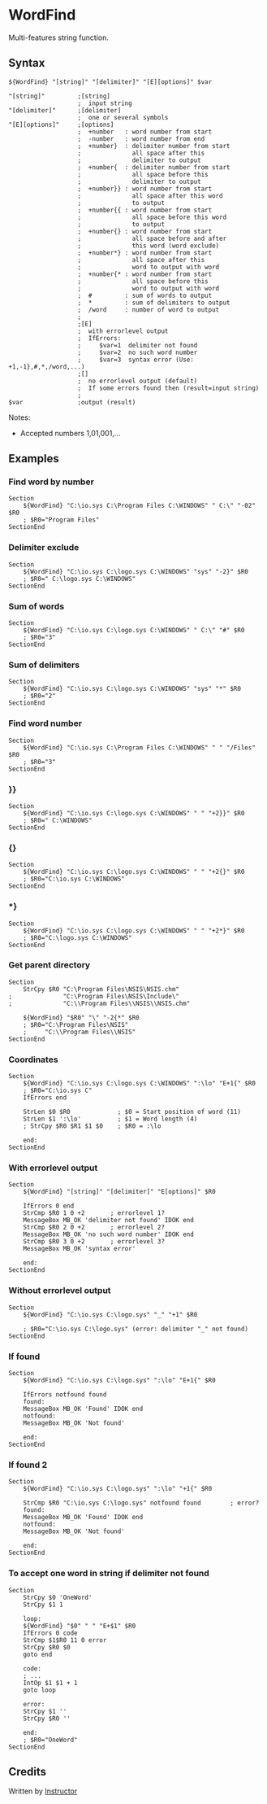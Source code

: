 # WordFind

Multi-features string function.

## Syntax

	${WordFind} "[string]" "[delimiter]" "[E][options]" $var

	"[string]"         ;[string]
	                   ;  input string
	"[delimiter]"      ;[delimiter]
	                   ;  one or several symbols
	"[E][options]"     ;[options]
	                   ;  +number   : word number from start
	                   ;  -number   : word number from end
	                   ;  +number}  : delimiter number from start
	                   ;              all space after this
	                   ;              delimiter to output
	                   ;  +number{  : delimiter number from start
	                   ;              all space before this
	                   ;              delimiter to output
	                   ;  +number}} : word number from start
	                   ;              all space after this word
	                   ;              to output
	                   ;  +number{{ : word number from start
	                   ;              all space before this word
	                   ;              to output
	                   ;  +number{} : word number from start
	                   ;              all space before and after
	                   ;              this word (word exclude)
	                   ;  +number*} : word number from start
	                   ;              all space after this
	                   ;              word to output with word
	                   ;  +number{* : word number from start
	                   ;              all space before this
	                   ;              word to output with word
	                   ;  #         : sum of words to output
	                   ;  *         : sum of delimiters to output
	                   ;  /word     : number of word to output
	                   ;
	                   ;[E]
	                   ;  with errorlevel output
	                   ;  IfErrors:
	                   ;     $var=1  delimiter not found
	                   ;     $var=2  no such word number
	                   ;     $var=3  syntax error (Use: +1,-1},#,*,/word,...)
	                   ;[]
	                   ;  no errorlevel output (default)
	                   ;  If some errors found then (result=input string)
	                   ;
	$var               ;output (result)

Notes:

- Accepted numbers 1,01,001,...

## Examples

### Find word by number

	Section
		${WordFind} "C:\io.sys C:\Program Files C:\WINDOWS" " C:\" "-02" $R0
		; $R0="Program Files"
	SectionEnd

### Delimiter exclude

	Section
		${WordFind} "C:\io.sys C:\logo.sys C:\WINDOWS" "sys" "-2}" $R0
		; $R0=" C:\logo.sys C:\WINDOWS"
	SectionEnd

### Sum of words

	Section
		${WordFind} "C:\io.sys C:\logo.sys C:\WINDOWS" " C:\" "#" $R0
		; $R0="3"
	SectionEnd

### Sum of delimiters

	Section
		${WordFind} "C:\io.sys C:\logo.sys C:\WINDOWS" "sys" "*" $R0
		; $R0="2"
	SectionEnd

### Find word number

	Section
		${WordFind} "C:\io.sys C:\Program Files C:\WINDOWS" " " "/Files" $R0
		; $R0="3"
	SectionEnd

### }}

	Section
		${WordFind} "C:\io.sys C:\logo.sys C:\WINDOWS" " " "+2}}" $R0
		; $R0=" C:\WINDOWS"
	SectionEnd

### {}

	Section
		${WordFind} "C:\io.sys C:\logo.sys C:\WINDOWS" " " "+2{}" $R0
		; $R0="C:\io.sys C:\WINDOWS"
	SectionEnd

### *}

	Section
		${WordFind} "C:\io.sys C:\logo.sys C:\WINDOWS" " " "+2*}" $R0
		; $R0="C:\logo.sys C:\WINDOWS"
	SectionEnd

### Get parent directory

	Section
		StrCpy $R0 "C:\Program Files\NSIS\NSIS.chm"
	;	           "C:\Program Files\NSIS\Include\"
	;	           "C:\\Program Files\\NSIS\\NSIS.chm"

		${WordFind} "$R0" "\" "-2{*" $R0
		; $R0="C:\Program Files\NSIS"
		;     "C:\\Program Files\\NSIS"
	SectionEnd

### Coordinates

	Section
		${WordFind} "C:\io.sys C:\logo.sys C:\WINDOWS" ":\lo" "E+1{" $R0
		; $R0="C:\io.sys C"
		IfErrors end

		StrLen $0 $R0             ; $0 = Start position of word (11)
		StrLen $1 ':\lo'          ; $1 = Word length (4)
		; StrCpy $R0 $R1 $1 $0    ; $R0 = :\lo

		end:
	SectionEnd

### With errorlevel output

	Section
		${WordFind} "[string]" "[delimiter]" "E[options]" $R0

		IfErrors 0 end
		StrCmp $R0 1 0 +2       ; errorlevel 1?
		MessageBox MB_OK 'delimiter not found' IDOK end
		StrCmp $R0 2 0 +2       ; errorlevel 2?
		MessageBox MB_OK 'no such word number' IDOK end
		StrCmp $R0 3 0 +2       ; errorlevel 3?
		MessageBox MB_OK 'syntax error'

		end:
	SectionEnd

### Without errorlevel output

	Section
		${WordFind} "C:\io.sys C:\logo.sys" "_" "+1" $R0

		; $R0="C:\io.sys C:\logo.sys" (error: delimiter "_" not found)
	SectionEnd

### If found

	Section
		${WordFind} "C:\io.sys C:\logo.sys" ":\lo" "E+1{" $R0

		IfErrors notfound found
		found:
		MessageBox MB_OK 'Found' IDOK end
		notfound:
		MessageBox MB_OK 'Not found'

		end:
	SectionEnd

### If found 2

	Section
		${WordFind} "C:\io.sys C:\logo.sys" ":\lo" "+1{" $R0

		StrCmp $R0 "C:\io.sys C:\logo.sys" notfound found        ; error?
		found:
		MessageBox MB_OK 'Found' IDOK end
		notfound:
		MessageBox MB_OK 'Not found'

		end:
	SectionEnd

### To accept one word in string if delimiter not found

	Section
		StrCpy $0 'OneWord'
		StrCpy $1 1

		loop:
		${WordFind} "$0" " " "E+$1" $R0
		IfErrors 0 code
		StrCmp $1$R0 11 0 error
		StrCpy $R0 $0
		goto end

		code:
		; ...
		IntOp $1 $1 + 1
		goto loop

		error:
		StrCpy $1 ''
		StrCpy $R0 ''

		end:
		; $R0="OneWord"
	SectionEnd

## Credits

Written by [Instructor][1]

[1]: http://nsis.sourceforge.net/User:Instructor